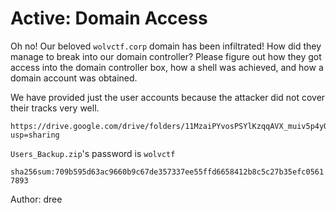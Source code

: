 # Active: Domain Access
Oh no! Our beloved `wolvctf.corp` domain has been infiltrated!  How did they manage to break into our domain controller? Please figure out how they got access into the domain controller box, how a shell was achieved, and how a domain account was obtained. 

We have provided just the user accounts because the attacker did not cover their tracks very well.

```
https://drive.google.com/drive/folders/11MzaiPYvosPSYlKzqqAVX_muiv5p4yQA?usp=sharing
```

`Users_Backup.zip`'s password is `wolvctf`

`sha256sum:709b595d63ac9660b9c67de357337ee55ffd6658412b8c5c27b35efc05617893`

Author: dree
